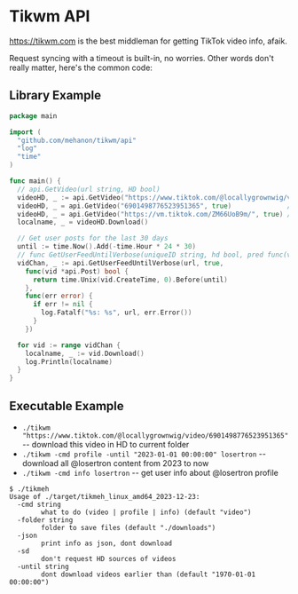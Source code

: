 # Tikwm API

https://tikwm.com is the best middleman for getting TikTok video info, afaik.

Request syncing with a timeout is built-in, no worries. Other words don't really matter, here's the common code:

## Library Example

```go
package main

import (
  "github.com/mehanon/tikwm/api"
  "log"
  "time"
)

func main() {
  // api.GetVideo(url string, HD bool)
  videoHD, _ := api.GetVideo("https://www.tiktok.com/@locallygrownwig/video/6901498776523951365", true)
  videoHD, _ = api.GetVideo("6901498776523951365", true)              // by ID 
  videoHD, _ = api.GetVideo("https://vm.tiktok.com/ZM66UoB9m/", true) // by shorten link 
  localname, _ = videoHD.Download()

  // Get user posts for the last 30 days
  until := time.Now().Add(-time.Hour * 24 * 30)
  // func GetUserFeedUntilVerbose(uniqueID string, hd bool, pred func(vid *Post) bool, onError func(err error)) (chan Post, error) {
  vidChan, _ := api.GetUserFeedUntilVerbose(url, true,
    func(vid *api.Post) bool {
      return time.Unix(vid.CreateTime, 0).Before(until)
    },
    func(err error) {
      if err != nil {
        log.Fatalf("%s: %s", url, err.Error())
      }
    })

  for vid := range vidChan {
    localname, _ := vid.Download()
    log.Println(localname)
  }
}

```

## Executable Example

* `./tikwm "https://www.tiktok.com/@locallygrownwig/video/6901498776523951365"` -- download this video in HD to current
  folder
* `./tikwm -cmd profile -until "2023-01-01 00:00:00" losertron` -- download all @losertron content from 2023 to now
* `./tikwm -cmd info losertron` -- get user info about @losertron profile

```
$ ./tikmeh
Usage of ./target/tikmeh_linux_amd64_2023-12-23:
  -cmd string
        what to do (video | profile | info) (default "video")
  -folder string
        folder to save files (default "./downloads")
  -json
        print info as json, dont download
  -sd
        don't request HD sources of videos
  -until string
        dont download videos earlier than (default "1970-01-01 00:00:00")

```
